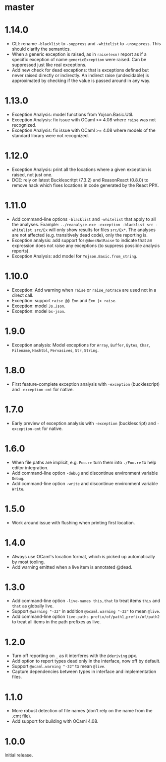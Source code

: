# master

# 1.14.0
- CLI: rename `-blacklist` to `-suppress` and `-whitelist` to `-unsuppress`. This should clarify the semantics.
- When a generic exception is raised, as in `raise(exn)` report as if a specific exception of
name `genericException` were raised. Can be suppressed just like real exceptions.
- Add new check for dead exceptions: that is exceptions defined but never raised directly or indirectly. An indirect raise (undecidable) is approximated by checking if the value is passed around in any way.

# 1.13.0
- Exception Analysis: model functions from Yojson.Basic.Util.
- Exception Analysis: fix issue with OCaml >= 4.08 where `raise` was not recognized.
- Exception Analysis: fix issue with OCaml >= 4.08 where models of the standard library were not recognized.

# 1.12.0
- Exception Analysis: print all the locations where a given exception is raised, not just one.
- DCE: rely on latest Bucklescritpt (7.3.2) and ReasonReact (0.8.0) to remove hack which fixes locations in code generated by the React PPX.

# 1.11.0
- Add command-line options `-blacklist` and `-whitelist` that apply to all the analyses.
  Example: `../reanalyze.exe -exception -blacklist src -whitelist src/Ex`
  will only show results for files `src/Ex*`.
  The analyses are not affected (e.g. transitively dead code), only the reporting is.
- Exception analysis: add support for `@doesNotRaise` to indicate that an expression does not raise any exceptions (to suppress possible analysis reports).
- Exception Analysis: add model for `Yojson.Basic.from_string`.

# 1.10.0
- Exception: Add warning when `raise` or `raise_notrace` are used not in a direct call.
- Exception: support `raise @@ Exn` and `Exn |> raise`.
- Exception: model `Js.Json`.
- Exception: model `bs-json`.

# 1.9.0
- Exception analysis: Model exceptions for `Array`, `Buffer`, `Bytes`, `Char`, `Filename`, `Hashtbl`, `Pervasives`, `Str`, `String`.

# 1.8.0
- First feature-complete exception analysis with `-exception` (bucklescript) and `-exception-cmt` for native.

# 1.7.0
- Early preview of exception analysis with `-exception` (bucklescript) and `-exception-cmt` for native.

# 1.6.0
- When file paths are implicit, e.g. `Foo.re` turn them into `./Foo.re` to help editor integration.
- Add command-line option `-debug` and discontinue environment variable `Debug`.
- Add command-line option `-write` and discontinue environment variable `Write`.

# 1.5.0
- Work around issue with flushing when printing first location.

# 1.4.0
- Always use OCaml's location format, which is picked up automatically by most tooling.
- Add warning emitted when a live item is annotated @dead.

# 1.3.0
- Add command-line option `-live-names this,that` to treat items `this` and `that` as globally live.
- Support `@warning "-32"` in addition `@ocaml.warning "-32"` to mean `@live`.
- Add command-line option `live-paths prefix/of/path1,prefix/of/path2` to treat all items in the path prefixes as live.

# 1.2.0
- Turn off reporting on `_` as it interferes with the `@deriving` ppx.
- Add option to report types dead only in the interface, now off by default.
- Support `@ocaml.warning "-32"` to mean `@live`.
- Capture dependencies between types in interface and implementation files.

# 1.1.0
- More robust detection of file names (don't rely on the name from the .cmt file).
- Add support for building with OCaml 4.08.

# 1.0.0
Initial release.
